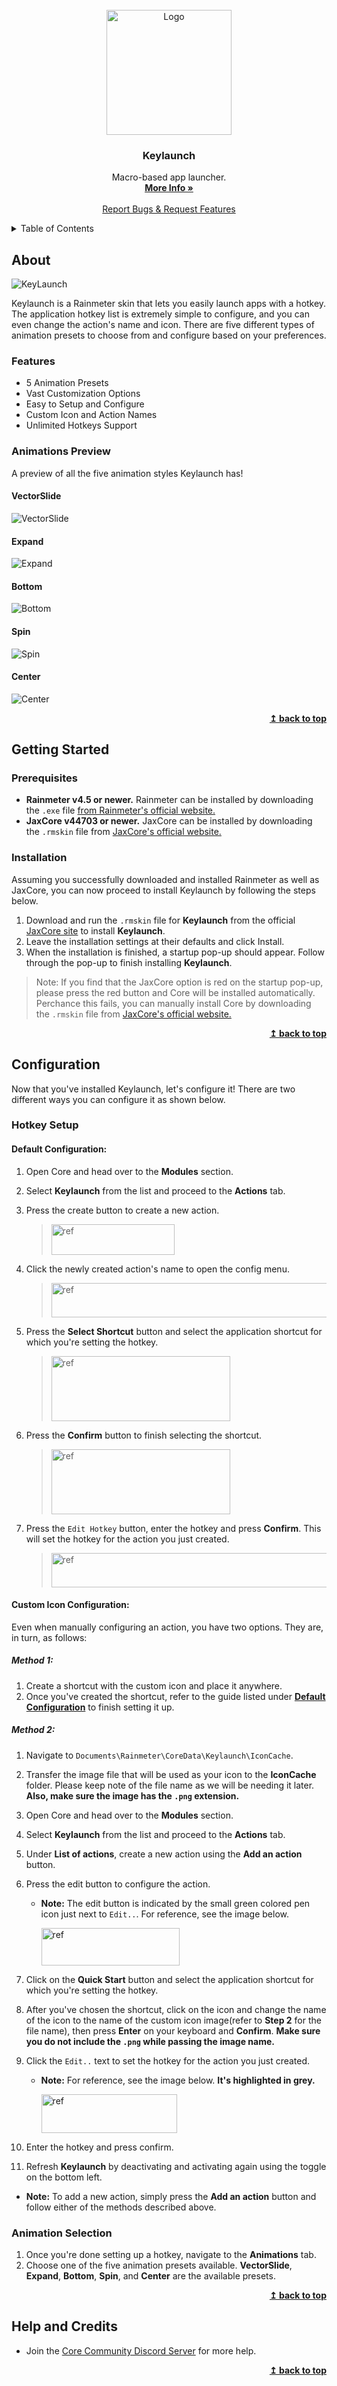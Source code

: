 <div id="top"></div>

<br />
<div align="center">
  <a href="https://github.com/Jax-Core/Keylaunch">
    <img src="https://cdn.discordapp.com/attachments/936246521807138816/943396260310831114/KeylaunchColored.png" alt="Logo" width="200" height="200">
  </a>

<h3 align="center">Keylaunch</h3>

  <p align="center">
    Macro-based app launcher.
    <br />
    <a href="https://www.deviantart.com/jaxoriginals/art/Keylaunch-Animated-hotkey-launcher-890749449"><strong>More Info »</strong></a>
    <br />
    <br />
    <a href="https://discord.gg/JmgehPSDD6">Report Bugs & Request Features </a>
  </p>
</div>


<!-- TABLE OF CONTENTS -->
<details>
  <summary>Table of Contents</summary>
  <ol>
    <li>
      <a href="#about">About</a>
      <ul>
          <li>
      <a href="#features">Features</a>
    </li>
              <li>
      <a href="#animation-preview">Animations Preview</a>
    </li>
      </ul>
    </li>
    <li>
      <a href="#getting-started">Getting Started</a>
      <ul>
        <li><a href="#prerequisites">Prerequisites</a></li>
        <li><a href="#installation">Installation</a></li>
      </ul>
    </li>
    <li>
      <a href="#Configuration">Configuration</a>
        <ul>
          <li><a href="#hotkey-setup">Hotkey Setup</a>
              <ul>
              <li><a href="#default-configuration">Default Configuration</a></li>
                <li><a href="#custom-icon-configuration">Custom Icon Configuration</a>
                <ul>
                  <li><a href="#method-1">Method 1</a></li>
                  <li><a href="#method-2">Method 2</a></li> </ul>
                </li>
              </ul>
            </li>
          <li><a href="#animation-selection">Animation Selection</a></li>
        </ul>
 <li>
      <a href="#help-and-credits">Help and Credits</a>
    </li>
  </ol>
</details>

## About

![KeyLaunch](https://images-wixmp-ed30a86b8c4ca887773594c2.wixmp.com/i/97bfd084-7ef0-496f-a835-3c41f482d38c/deqbuo9-a4b7091c-011d-485e-aa17-781d0fbbdd12.png/v1/fill/w_1095,h_730,q_70,strp/keylaunch_2_0___animated_hotkey_launcher_by_jaxoriginals_deqbuo9-pre.jpg)

Keylaunch is a Rainmeter skin that lets you easily launch apps with a hotkey. The application hotkey list is extremely simple to configure, and you can even change the action's name and icon. There are five different types of animation presets to choose from and configure based on your preferences.

### Features

* 5 Animation Presets
* Vast Customization Options 
* Easy to Setup and Configure
* Custom Icon and Action Names
* Unlimited Hotkeys Support

### Animations Preview
A preview of all the five animation styles Keylaunch has!

#### VectorSlide
![VectorSlide](https://user-images.githubusercontent.com/80020581/154211071-ebc38def-bfdd-4def-aa92-0712dbf4f5a1.gif)

#### Expand
![Expand](https://user-images.githubusercontent.com/80020581/154211299-0d05385f-ae6a-4854-9672-b98750db0b03.gif)

#### Bottom
![Bottom](https://user-images.githubusercontent.com/80020581/154211292-026e077b-5929-45a2-b35d-8a7325ee6778.gif)

#### Spin
![Spin](https://user-images.githubusercontent.com/80020581/154211282-9eaca91d-1247-41ff-8c13-96a322ef6078.gif)

#### Center
![Center](https://user-images.githubusercontent.com/80020581/154211296-bdf35ef5-e4d5-4d3b-9acc-ff1b1dc700be.gif)

<p align="right">
    <b><a href="#top">↥ back to top</a></b>
</p>

## Getting Started

### Prerequisites

- **Rainmeter v4.5 or newer.** Rainmeter can be installed by downloading the `.exe` file [from Rainmeter's official website.](https://www.rainmeter.net/)
- **JaxCore v44703 or newer.** JaxCore can be installed by downloading the `.rmskin` file from [JaxCore's official website.](https://jax-core.github.io/)

### Installation

Assuming you successfully downloaded and installed Rainmeter as well as JaxCore, you can now proceed to install Keylaunch by following the steps below.

1. Download and run the `.rmskin` file for **Keylaunch** from the official [JaxCore site](https://jax-core.github.io/) to install **Keylaunch**.
2. Leave the installation settings at their defaults and click Install.
3. When the installation is finished, a startup pop-up should appear. Follow through the pop-up to finish installing **Keylaunch**.

> Note:  If you find that the JaxCore option is red on the startup pop-up, please press the red button and Core will be installed automatically. Perchance this fails, you can manually install Core by downloading the `.rmskin` file from [JaxCore's official website.](https://jax-core.github.io/)

<p align="right">
    <b><a href="#top">↥ back to top</a></b>
</p>

## Configuration

Now that you've installed Keylaunch, let's configure it! There are two different ways you can configure it as shown below.

### Hotkey Setup

#### Default Configuration:

1. Open Core and head over to the **Modules** section.
2. Select **Keylaunch** from the list and proceed to the **Actions** tab.
3. Press the create button to create a new action.
    >  <img src ="https://imgur.com/jUqxVlb.png" alt = "ref" width="197" height ="49">

4. Click the newly created action's name to open the config menu.
    >  <img src ="https://imgur.com/Dv2JWgJ.png" alt = "ref" width="667" height ="55">

5. Press the **Select Shortcut** button and select the application shortcut for which you're setting the hotkey.
    >  <img src ="https://imgur.com/6uUxffg.png" alt = "ref" width="286" height ="104">

6. Press the **Confirm** button to finish selecting the shortcut.
    >  <img src ="https://imgur.com/JJxpQWJ.png" alt = "ref" width="286" height ="104">

7. Press the `Edit Hotkey` button, enter the hotkey and press **Confirm**. This will set the hotkey for the action you just created.
    >  <img src ="https://imgur.com/QZ1ZcYc.png" alt = "ref" width="667" height ="55">

#### Custom Icon Configuration:

Even when manually configuring an action, you have two options. They are, in turn, as follows:

##### Method 1:

1. Create a shortcut with the custom icon and place it anywhere. 
2. Once you've created the shortcut, refer to the guide listed under **[Default Configuration](https://github.com/Jax-Core/Keylaunch#default-configuration)** to finish setting it up.

##### Method 2:

1. Navigate to `Documents\Rainmeter\CoreData\Keylaunch\IconCache`.
2. Transfer the image file that will be used as your icon to the **IconCache** folder. Please keep note of the file name as we will be needing it later.
**Also, make sure the image has the `.png` extension.**
3. Open Core and head over to the **Modules** section.
4. Select **Keylaunch** from the list and proceed to the **Actions** tab.
5. Under **List of actions**, create a new action using the **Add an action** button.
6. Press the edit button to configure the action.
    - **Note:** The edit button is indicated by the small green colored pen icon just next to `Edit..`. For reference, see the image below.

      <img src ="https://imgur.com/PNFKsqD.png" alt = "ref" width="221" height ="60">

7. Click on the **Quick Start** button and select the application shortcut for which you're setting the hotkey.
8. After you've chosen the shortcut, click on the icon and change the name of the icon to the name of the custom icon image(refer to **Step 2** for the file name), then press **Enter** on your keyboard and **Confirm**. **Make sure you do not include the `.png` while passing the image name.**
9. Click the `Edit..` text to set the hotkey for the action you just created.
    - **Note:** For reference, see the image below. **It's highlighted in grey.**

      <img src ="https://imgur.com/mdgm9No.png" alt = "ref" width="217" height ="62">

10. Enter the hotkey and press confirm.
11. Refresh **Keylaunch** by deactivating and activating again using the toggle on the bottom left.

* **Note:** To add a new action, simply press the **Add an action** button and follow either of the methods described above.

### Animation Selection

1. Once you're done setting up a hotkey, navigate to the **Animations** tab.
2. Choose one of the five animation presets available. **VectorSlide**, **Expand**, **Bottom**, **Spin**, and **Center** are the available presets.

<p align="right">
    <b><a href="#top">↥ back to top</a></b>
</p>

## Help and Credits

- Join the [Core Community Discord Server](https://discord.gg/JmgehPSDD6) for more help.

<p align="right">
    <b><a href="#top">↥ back to top</a></b>
</p>
